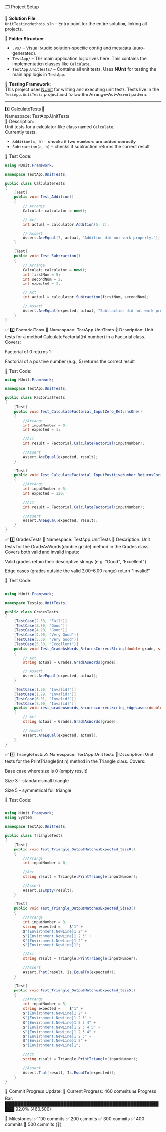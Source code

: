 🗂️ Project Setup

🧾 **Solution File**:  
`UnitTestingMethods.sln` – Entry point for the entire solution, linking all projects.

📁 **Folder Structure**:
- `.vs/` – Visual Studio solution-specific config and metadata (auto-generated).
- `TestApp/` – The main application logic lives here. This contains the implementation classes like `Calculate`.
- `TestApp.UnitTests/` – Contains all unit tests. Uses **NUnit** for testing the main app logic in `TestApp`.

🧪 **Testing Framework**:  
This project uses [NUnit](https://nunit.org/) for writing and executing unit tests. Tests live in the `TestApp.UnitTests` project and follow the Arrange–Act–Assert pattern.

-------------------------------------------------------------------------------------------------------------------------------------------------------------------------------------------------------------------------------------------------------------------------------

1️⃣ CalculateTests 🧪  
Namespace: TestApp.UnitTests  
📌 Description:  
Unit tests for a calculator-like class named `Calculate`.  
Currently tests:
- `Addition(a, b)` – checks if two numbers are added correctly  
- `Subtraction(a, b)` – checks if subtraction returns the correct result

🧪 Test Code:

```csharp
using NUnit.Framework;

namespace TestApp.UnitTests;

public class CalculateTests
{
    [Test]
    public void Test_Addition()
    {
        // Arrange
        Calculate calculator = new();

        // Act
        int actual = calculator.Addition(5, 2);

        // Assert
        Assert.AreEqual(7, actual, "Addition did not work properly.");
    }

    [Test]
    public void Test_Subtraction()
    {
        // Arrange
        Calculate calculator = new();
        int firstNum = 5;
        int secondNum = 2;
        int expected = 3;

        // Act
        int actual = calculator.Subtraction(firstNum, secondNum);

        // Assert
        Assert.AreEqual(expected, actual, "Subtraction did not work properly.");
    }
}

```
✅ 2️⃣ FactorialTests 🧪
Namespace: TestApp.UnitTests
📌 Description:
Unit tests for a method CalculateFactorial(int number) in a Factorial class.
Covers:

Factorial of 0 returns 1

Factorial of a positive number (e.g., 5) returns the correct result

🧪 Test Code:

```csharp
using NUnit.Framework;

namespace TestApp.UnitTests;

public class FactorialTests
{
    [Test]
    public void Test_CalculateFactorial_InputZero_ReturnsOne()
    {
        //Arrange
        int inputNumber = 0;
        int expected = 1;

        //Act
        int result = Factorial.CalculateFactorial(inputNumber);

        //Assert
        Assert.AreEqual(expected, result);
    }

    [Test]
    public void Test_CalculateFactorial_InputPositiveNumber_ReturnsCorrectFactorial()
    {
        //Arrange
        int inputNumber = 5;
        int expected = 120;

        //Act
        int result = Factorial.CalculateFactorial(inputNumber);

        //Assert
        Assert.AreEqual(expected, result);
    }
}

```
✅ 3️⃣ GradesTests 📝
Namespace: TestApp.UnitTests
📌 Description:
Unit tests for the GradeAsWords(double grade) method in the Grades class.
Covers both valid and invalid inputs:

Valid grades return their descriptive strings (e.g. "Good", "Excellent")

Edge cases (grades outside the valid 2.00–6.00 range) return "Invalid!"

🧪 Test Code:

```csharp

using NUnit.Framework;

namespace TestApp.UnitTests;

public class GradesTests
{
    [TestCase(2.60, "Fail")]
    [TestCase(3.80, "Good")]
    [TestCase(4.20, "Good")]
    [TestCase(4.90, "Very Good")]
    [TestCase(5.30, "Very Good")]
    [TestCase(5.60, "Excellent")]
    public void Test_GradeAsWords_ReturnsCorrectString(double grade, string expected)
    {
        // Act
        string actual = Grades.GradeAsWords(grade);

        // Assert
        Assert.AreEqual(expected, actual);
    }

    [TestCase(1.00, "Invalid!")]
    [TestCase(1.99, "Invalid!")]
    [TestCase(6.01, "Invalid!")]
    [TestCase(7.00, "Invalid!")]
    public void Test_GradeAsWords_ReturnsCorrectString_EdgeCases(double grade, string expected)
    {
        // Act
        string actual = Grades.GradeAsWords(grade);

        // Assert
        Assert.AreEqual(expected, actual);
    }
}

```
✅ 4️⃣ TriangleTests 🛆
Namespace: TestApp.UnitTests
📌 Description:
Unit tests for the PrintTriangle(int n) method in the Triangle class.
Covers:

Base case where size is 0 (empty result)

Size 3 – standard small triangle

Size 5 – symmetrical full triangle

🧪 Test Code:

```csharp

using NUnit.Framework;
using System;

namespace TestApp.UnitTests;

public class TriangleTests
{
    [Test]
    public void Test_Triangle_OutputMatchesExpected_Size0()
    {
        //Arrange
        int inputNumber = 0;

        //Act 
        string result = Triangle.PrintTriangle(inputNumber);

        //Assert
        Assert.IsEmpty(result);
    }

    [Test]
    public void Test_Triangle_OutputMatchesExpected_Size3()
    {
        //Arrange
        int inputNumber = 3;
        string expected =    $"1" +
        $"{Environment.NewLine}1 2" +
        $"{Environment.NewLine}1 2 3" +
        $"{Environment.NewLine}1 2" +
        $"{Environment.NewLine}1";

        //Act 
        string result = Triangle.PrintTriangle(inputNumber);

        //Assert
        Assert.That(result, Is.EqualTo(expected));
    }

    [Test]
    public void Test_Triangle_OutputMatchesExpected_Size5()
    {
        //Arrange
        int inputNumber = 5;
        string expected =    $"1" +
        $"{Environment.NewLine}1 2" +
        $"{Environment.NewLine}1 2 3" +
        $"{Environment.NewLine}1 2 3 4" +
        $"{Environment.NewLine}1 2 3 4 5" +
        $"{Environment.NewLine}1 2 3 4" +
        $"{Environment.NewLine}1 2 3" +
        $"{Environment.NewLine}1 2" +
        $"{Environment.NewLine}1";

        //Act 
        string result = Triangle.PrintTriangle(inputNumber);

        //Assert
        Assert.That(result, Is.EqualTo(expected));
    }
}
```
📅 Commit Progress Update:
📅 Current Progress: 460 commits
📊 Progress Bar:
█████████████████████████████████████████████████████ 92.0% (460/500)

📌 Milestones:
✅ 100 commits
✅ 200 commits
✅ 300 commits
✅ 400 commits
🔲 500 commits (🎉)
